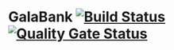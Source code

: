 # GalaBank [![Build Status](https://travis-ci.org/galasam/GalaBank.svg?branch=develop)](https://travis-ci.org/galasam/GalaBank)[![Quality Gate Status](https://sonarcloud.io/api/project_badges/measure?project=galasam_GalaBank&metric=alert_status)](https://sonarcloud.io/dashboard?id=galasam_GalaBank)

